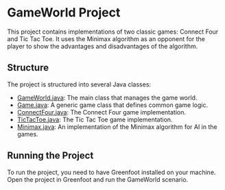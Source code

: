 # GameWorld Project

This project contains implementations of two classic games: Connect Four and Tic Tac Toe. It uses the Minimax algorithm as an opponent for the player to show the advantages and disadvantages of the algorithm.

## Structure

The project is structured into several Java classes:

- [GameWorld.java](GameWorld.java): The main class that manages the game world.
- [Game.java](Game.java): A generic game class that defines common game logic.
- [ConnectFour.java](ConnectFour.java): The Connect Four game implementation.
- [TicTacToe.java](TicTacToe.java): The Tic Tac Toe game implementation.
- [Minimax.java](Minimax.java): An implementation of the Minimax algorithm for AI in the games.

## Running the Project

To run the project, you need to have Greenfoot installed on your machine. Open the project in Greenfoot and run the GameWorld scenario.